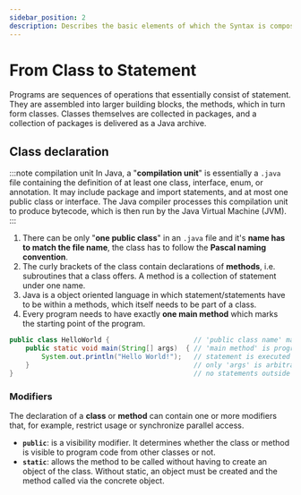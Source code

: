 ```yaml
---
sidebar_position: 2
description: Describes the basic elements of which the Syntax is composed.
---
```


# From Class to Statement

Programs are sequences of operations that essentially consist of statement. They are assembled into larger building blocks, the methods, which in turn form classes. Classes themselves are collected in packages, and a collection of packages is delivered as a Java archive.

## Class declaration
:::note compilation unit
In Java, a "**compilation unit**" is essentially a `.java` file containing the definition of at least one class, interface, enum, or annotation. It may include package and import statements, and at most one public class or interface. The Java compiler processes this compilation unit to produce bytecode, which is then run by the Java Virtual Machine (JVM).
:::

1. There can be only "**one public class**" in an `.java` file and it's **name has to match the file name**, the class has to follow the **Pascal naming convention**.
2. The curly brackets of the class contain declarations of **methods**, i.e. subroutines that a class offers. A method is a collection of statement under one name.
3. Java is a object oriented language in which statement/statements have to be within a methods, which itself needs to be part of a class.
4. Every program needs to have exactly **one main method** which marks the starting point of the program.
```java title="HelloWorld.java"
public class HelloWorld {                     // 'public class name' match 'file name'
    public static void main(String[] args)  { // 'main method' is program 'entry point'
        System.out.println("Hello World!");   // statement is executed at runtime
    }                                         // only 'args' is arbitrary on 'main'
}                                             // no statements outside of classes
```
### Modifiers
The declaration of a **class** or **method** can contain one or more modifiers that, for example, restrict usage or synchronize parallel access.
- **`public`**: is a visibility modifier. It determines whether the class or method is visible to program code from other classes or not.
- **`static`**: allows the method to be called without having to create an object of the class. Without static, an object must be created and the method called via the concrete object.

